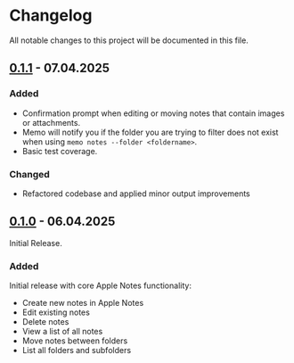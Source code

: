 # Changelog

All notable changes to this project will be documented in this file.

## [0.1.1] - 07.04.2025

### Added

- Confirmation prompt when editing or moving notes that contain images or attachments.
- Memo will notify you if the folder you are trying to filter does not exist when using `memo notes --folder <foldername>`.
- Basic test coverage.

### Changed

- Refactored codebase and applied minor output improvements

## [0.1.0] - 06.04.2025

Initial Release.

### Added

Initial release with core Apple Notes functionality:

- Create new notes in Apple Notes
- Edit existing notes
- Delete notes
- View a list of all notes
- Move notes between folders
- List all folders and subfolders

[0.1.1]: /v0.1.1
[0.1.0]: /v0.1.0
